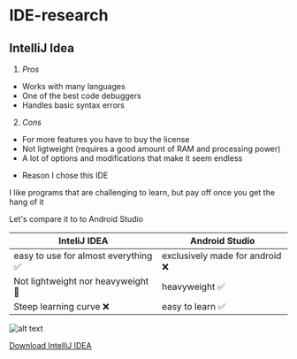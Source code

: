 # **IDE-research**
## **IntelliJ Idea**

1. *Pros*
* Works with many languages
* One of the best code debuggers
* Handles basic syntax errors

2. *Cons*
 * For more features you have to buy the license
 * Not ligtweight (requires a good amount of RAM and processing power)
 * A lot of options and modifications that make it seem endless
 
- Reason I chose this IDE
   
I like programs that are challenging to learn, but pay off once you get the hang of it

Let's compare it to to Android Studio

InteliJ IDEA | Android Studio
------------ | --------------
easy to use for almost everything :white_check_mark: | exclusively made for android  :x:
Not lightweight nor heavyweight  :large_orange_diamond: | heavyweight :white_check_mark:
Steep learning curve :x: | easy to learn :white_check_mark:




![alt text](https://upload.wikimedia.org/wikipedia/commons/thumb/d/d5/IntelliJ_IDEA_Logo.svg/1200px-IntelliJ_IDEA_Logo.svg.png)

[Download IntelliJ IDEA](https://www.jetbrains.com/idea/download/previous.html)
